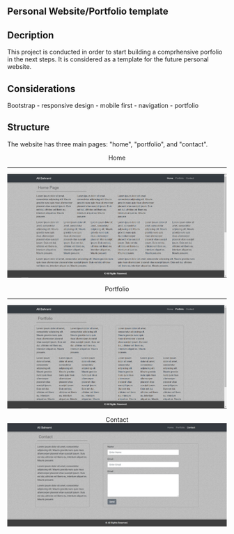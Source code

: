 
<h2>Personal Website/Portfolio template</h2>

## Decription
This project is conducted in order to start building a comprhensive porfolio in the next steps. 
It is considered as a template for the future personal website.

## Considerations
Bootstrap - responsive design - mobile first - navigation - portfolio

## Structure
The website has three main pages: "home", "portfolio", and "contact".

<p align="center">
    <span>Home</span><hr>
    <img alt="Home" src="https://github.com/alibahrami633/1-homework/blob/master/assets/screenshots/index.png">
</p>
<p align="center">
    <span>Portfolio</span><hr>
    <img alt="Portfolio" src="https://github.com/alibahrami633/1-homework/blob/master/assets/screenshots/portfolio.png">
</p>
<p align="center">
    <span>Contact</span>
    <img alt="Contact" src="https://github.com/alibahrami633/1-homework/blob/master/assets/screenshots/contact.jpg">
</p>